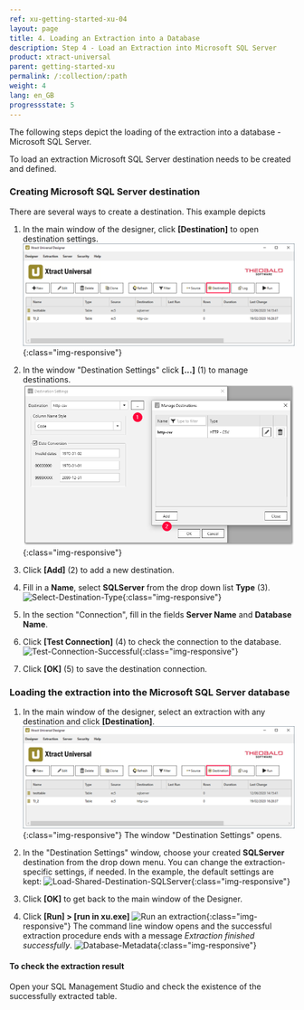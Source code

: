 ```yaml
---
ref: xu-getting-started-xu-04
layout: page
title: 4. Loading an Extraction into a Database
description: Step 4 - Load an Extraction into Microsoft SQL Server
product: xtract-universal
parent: getting-started-xu
permalink: /:collection/:path
weight: 4
lang: en_GB
progressstate: 5
---
```


The following steps depict the loading of the extraction into a database - Microsoft SQL Server. 

To load an extraction Microsoft SQL Server destination needs to be created and defined.

### Creating Microsoft SQL Server destination
There are several ways to create a destination. This example depicts 
1. In the main window of the designer, click **[Destination]** to open destination settings.
![Load-Destinations](/img/content/xu/xu_designer_destination.png){:class="img-responsive"}

2. In the window "Destination Settings" click **[...]** (1) to manage destinations. 
![Load-Manage-Shared-Destination](/img/content/destinations_load_manage_shared.png){:class="img-responsive"}
3. Click **[Add]** (2) to add a new destination.
4. Fill in a **Name**, select **SQLServer** from the drop down list **Type** (3).
![Select-Destination-Type](/img/content/destination_details_sqlserver.png){:class="img-responsive"}

5. In the section "Connection", fill in the fields **Server Name** and **Database Name**. 
6. Click **[Test Connection]** (4) to check the connection to the  database.
![Test-Connection-Successful](/img/content/sqlserver_destination-details.png){:class="img-responsive"}

7. Click **[OK]** (5) to save the destination connection. 


### Loading the extraction into the Microsoft SQL Server database

1. In the main window of the designer, select an extraction with any destination and click **[Destination]**.
![Load-Destinations](/img/content/xu/xu_designer_destination.png){:class="img-responsive"}
The window "Destination Settings" opens.

2. In the "Destination Settings" window, choose your created **SQLServer** destination from the drop down menu. You can change the extraction-specific settings, if needed. In the example, the default settings are kept:
![Load-Shared-Destination-SQLServer](/img/content/sqlserver_destination-settings.png){:class="img-responsive"}

9. Click **[OK]** to get back to the main window of the Designer.       
4. Click **[Run] > [run in xu.exe]**
![Run an extraction](/img/content/run_extraction.png){:class="img-responsive"} 
The command line window opens and the successful extraction procedure ends with a message *Extraction finished successfully*.
![Database-Metadata](/img/content/xu/konsole_run_in_xu_exe.png){:class="img-responsive"}

#### To check the extraction result
Open your SQL Management Studio and check the existence of the successfully extracted table. 
